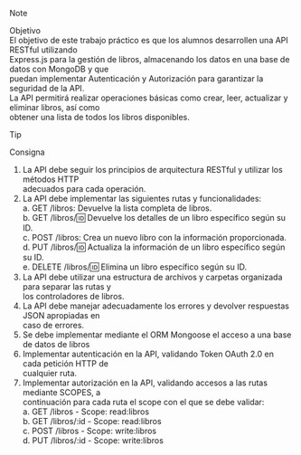 > [!NOTE]  
>Objetivo  
El objetivo de este trabajo práctico es que los alumnos desarrollen una API RESTful utilizando  
Express.js para la gestión de libros, almacenando los datos en una base de datos con MongoDB y que  
puedan implementar Autenticación y Autorización para garantizar la seguridad de la API.  
La API permitirá realizar operaciones básicas como crear, leer, actualizar y eliminar libros, así como  
obtener una lista de todos los libros disponibles.  

> [!TIP]  
>Consigna 
1. La API debe seguir los principios de arquitectura RESTful y utilizar los métodos HTTP  
adecuados para cada operación.  
2. La API debe implementar las siguientes rutas y funcionalidades:  
a. GET /libros: Devuelve la lista completa de libros.  
b. GET /libros/:id: Devuelve los detalles de un libro específico según su ID.  
c. POST /libros: Crea un nuevo libro con la información proporcionada.  
d. PUT /libros/:id: Actualiza la información de un libro específico según su ID.  
e. DELETE /libros/:id: Elimina un libro específico según su ID.  
3. La API debe utilizar una estructura de archivos y carpetas organizada para separar las rutas y  
los controladores de libros.  
4. La API debe manejar adecuadamente los errores y devolver respuestas JSON apropiadas en  
caso de errores.  
5. Se debe implementar mediante el ORM Mongoose el acceso a una base de datos de libros  
6. Implementar autenticación en la API, validando Token OAuth 2.0 en cada petición HTTP de  
cualquier ruta.  
7. Implementar autorización en la API, validando accesos a las rutas mediante SCOPES, a  
continuación para cada ruta el scope con el que se debe validar:  
a. GET /libros - Scope: read:libros  
b. GET /libros/:id - Scope: read:libros  
c. POST /libros - Scope: write:libros  
d. PUT /libros/:id - Scope: write:libros  